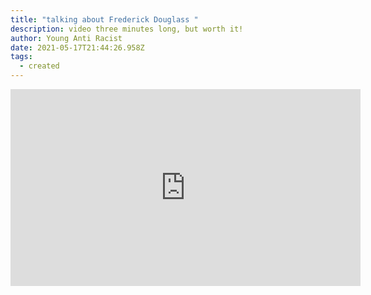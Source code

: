 ```yaml
---
title: "talking about Frederick Douglass "
description: video three minutes long, but worth it!
author: Young Anti Racist
date: 2021-05-17T21:44:26.958Z
tags:
  - created
---
```

<iframe width="560" height="315" src="https://www.youtube.com/embed/XnrYOVi26g0" title="YouTube video player" frameborder="0" allow="accelerometer; autoplay; clipboard-write; encrypted-media; gyroscope; picture-in-picture" allowfullscreen></iframe>